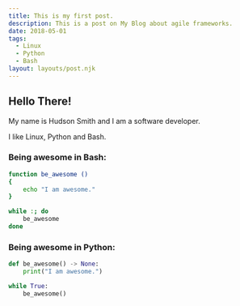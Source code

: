 ```yaml
---
title: This is my first post.
description: This is a post on My Blog about agile frameworks.
date: 2018-05-01
tags:
  - Linux
  - Python
  - Bash
layout: layouts/post.njk
---
```

## Hello There!

My name is Hudson Smith and I am a software developer.

I like Linux, Python and Bash.


### Being awesome in Bash:

```bash
function be_awesome ()
{
	echo "I am awesome."
}

while :; do
	be_awesome
done
```

### Being awesome in Python:
```python
def be_awesome() -> None:
	print("I am awesome.")

while True:
	be_awesome()
```